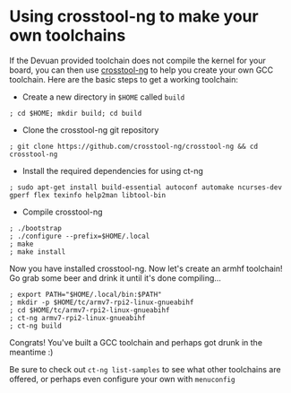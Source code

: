 Using crosstool-ng to make your own toolchains
==============================================

If the Devuan provided toolchain does not compile the kernel for your board, you
can then use [crosstool-ng](https://github.com/crosstool-ng/crosstool-ng.git) to
help you create your own GCC toolchain. Here are the basic steps to get a
working toolchain:

* Create a new directory in `$HOME` called `build`

```
; cd $HOME; mkdir build; cd build
```

* Clone the crosstool-ng git repository

```
; git clone https://github.com/crosstool-ng/crosstool-ng && cd crosstool-ng
```

* Install the required dependencies for using ct-ng

```
; sudo apt-get install build-essential autoconf automake ncurses-dev gperf flex texinfo help2man libtool-bin
```
* Compile crosstool-ng

```
; ./bootstrap
; ./configure --prefix=$HOME/.local
; make
; make install
```

Now you have installed crosstool-ng. Now let's create an armhf toolchain!
Go grab some beer and drink it until it's done compiling...

```
; export PATH="$HOME/.local/bin:$PATH"
; mkdir -p $HOME/tc/armv7-rpi2-linux-gnueabihf
; cd $HOME/tc/armv7-rpi2-linux-gnueabihf
; ct-ng armv7-rpi2-linux-gnueabihf
; ct-ng build
```

Congrats! You've built a GCC toolchain and perhaps got drunk in the meantime :)

Be sure to check out `ct-ng list-samples` to see what other toolchains are
offered, or perhaps even configure your own with `menuconfig`
